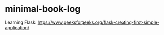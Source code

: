 # minimal-book-log
Learning Flask:
https://www.geeksforgeeks.org/flask-creating-first-simple-application/
